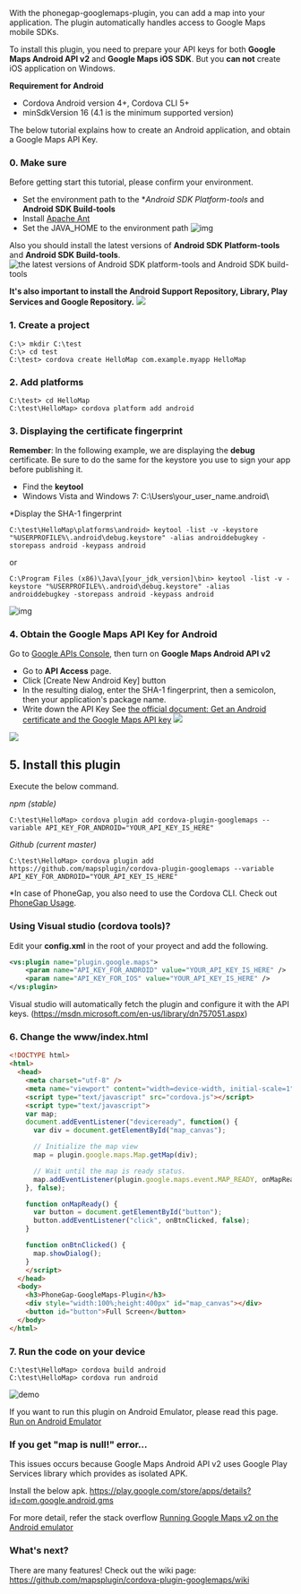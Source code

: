 With the phonegap-googlemaps-plugin, you can add a map into your application.
The plugin automatically handles access to Google Maps mobile SDKs.

To install this plugin, you need to prepare your API keys for both **Google Maps Android API v2** and **Google Maps iOS SDK**.
But you **can not** create iOS application on Windows.

**Requirement for Android**

* Cordova Android version 4+, Cordova CLI 5+
* minSdkVersion 16 (4.1 is the minimum supported version)

The below tutorial explains how to create an Android application, and obtain a Google Maps API Key.


### 0. Make sure
Before getting start this tutorial, please confirm your environment.
* Set the environment path to the **Android SDK Platform-tools* and **Android SDK Build-tools**
* Install [Apache Ant](http://ant.apache.org/)
* Set the JAVA_HOME to the environment path
![img](./step0.gif)

Also you should install the latest versions of **Android SDK Platform-tools** and **Android SDK Build-tools**.
![the latest versions of Android SDK platform-tools and Android SDK build-tools](step1.jpg)

**It's also important to install the Android Support Repository, Library, Play Services and Google Repository.**
![](step2.png)

### 1. Create a project
```shell
C:\> mkdir C:\test
C:\> cd test
C:\test> cordova create HelloMap com.example.myapp HelloMap
```

### 2. Add platforms
```shell
C:\test> cd HelloMap
C:\test\HelloMap> cordova platform add android
```

### 3. Displaying the certificate fingerprint

**Remember**: In the following example, we are displaying the **debug** certificate. Be sure to do the same for the keystore you use to sign your app before publishing it.

* Find the **keytool**
 * Windows Vista and Windows 7: C:\Users\your_user_name\.android\

*Display the SHA-1 fingerprint
```shell
C:\test\HelloMap\platforms\android> keytool -list -v -keystore "%USERPROFILE%\.android\debug.keystore" -alias androiddebugkey -storepass android -keypass android
```

or

```shell
C:\Program Files (x86)\Java\[your_jdk_version]\bin> keytool -list -v -keystore "%USERPROFILE%\.android\debug.keystore" -alias androiddebugkey -storepass android -keypass android
```

![img](step3.gif)

### 4. Obtain the Google Maps API Key for Android
Go to [Google APIs Console](https://code.google.com/apis/console/), then turn on **Google Maps Android API v2**
* Go to **API Access** page.
* Click [Create New Android Key] button
* In the resulting dialog, enter the SHA-1 fingerprint, then a semicolon, then your application's package name.
* Write down the API Key
See [the official document: Get an Android certificate and the Google Maps API key](https://developers.google.com/maps/documentation/android/start#get_an_android_certificate_and_the_google_maps_api_key)
![](./step4.png)

![](./step5.gif)

## 5. Install this plugin
Execute the below command.

*npm (stable)*
```shell
C:\test\HelloMap> cordova plugin add cordova-plugin-googlemaps --variable API_KEY_FOR_ANDROID="YOUR_API_KEY_IS_HERE"
```

*Github (current master)*
```shell
C:\test\HelloMap> cordova plugin add https://github.com/mapsplugin/cordova-plugin-googlemaps --variable API_KEY_FOR_ANDROID="YOUR_API_KEY_IS_HERE"
```

*In case of PhoneGap, you also need to use the Cordova CLI. Check out [PhoneGap Usage](./Phonegap-Usage).
### Using Visual studio (cordova tools)?
Edit your **config.xml** in the root of your proyect and add the following.
```xml
<vs:plugin name="plugin.google.maps">
	<param name="API_KEY_FOR_ANDROID" value="YOUR_API_KEY_IS_HERE" />
	<param name="API_KEY_FOR_IOS" value="YOUR_API_KEY_IS_HERE" />
</vs:plugin>
```
Visual studio will automatically fetch the plugin and configure it with the API keys. (https://msdn.microsoft.com/en-us/library/dn757051.aspx)

### 6. Change the www/index.html
```html
<!DOCTYPE html>
<html>
  <head>
    <meta charset="utf-8" />
    <meta name="viewport" content="width=device-width, initial-scale=1">
    <script type="text/javascript" src="cordova.js"></script>
    <script type="text/javascript">
    var map;
    document.addEventListener("deviceready", function() {
      var div = document.getElementById("map_canvas");

      // Initialize the map view
      map = plugin.google.maps.Map.getMap(div);

      // Wait until the map is ready status.
      map.addEventListener(plugin.google.maps.event.MAP_READY, onMapReady);
    }, false);

    function onMapReady() {
      var button = document.getElementById("button");
      button.addEventListener("click", onBtnClicked, false);
    }

    function onBtnClicked() {
      map.showDialog();
    }
    </script>
  </head>
  <body>
    <h3>PhoneGap-GoogleMaps-Plugin</h3>
    <div style="width:100%;height:400px" id="map_canvas"></div>
    <button id="button">Full Screen</button>
  </body>
</html>
```


### 7. Run the code on your device
```shell
C:\test\HelloMap> cordova build android
C:\test\HelloMap> cordova run android
```

![demo](step6.gif)

If you want to run this plugin on Android Emulator, please read this page.
[Run on Android Emulator](../../../Android-Emulator/README.md)

### If you get "map is null!" error...
This issues occurs because Google Maps Android API v2 uses Google Play Services library which provides as isolated APK.

Install the below apk.
https://play.google.com/store/apps/details?id=com.google.android.gms

For more detail, refer the stack overflow
[Running Google Maps v2 on the Android emulator](http://stackoverflow.com/questions/14040185/running-google-maps-v2-on-the-android-emulator)

### What's next?
There are many features! Check out the wiki page:
https://github.com/mapsplugin/cordova-plugin-googlemaps/wiki
